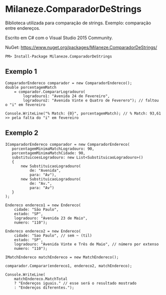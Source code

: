 # Milaneze.ComparadorDeStrings
Biblioteca utilizada para comparação de strings. Exemplo: comparação entre endereços.

Escrito em C# com o Visual Studio 2015 Community.

NuGet: https://www.nuget.org/packages/Milaneze.ComparadorDeStrings/

```
PM> Install-Package Milaneze.ComparadorDeStrings
```

## Exemplo 1
```
ComparadorEndereco comparador = new ComparadorEndereco();
double porcentagemMatch
	= comparador.CompararLogradouro(
		logradouro1: "Avenida 24 de Fevereiro",
		logradouro2: "Avenida Vinte e Quatro de Feverero"); // faltou o "i" em fevereiro

Console.WriteLine("% Match: {0}", porcentagemMatch); // % Match: 93,61 >> pela falta do "i" em fevereiro
```

## Exemplo 2
```
IComparadorEndereco comparador = new ComparadorEndereco(
   porcentagemMinimaMatchLogradouro: 90,
   porcentagemMinimaMatchCidade: 90,
   substituicoesLogradouro: new List<SubstituicaoLogradouro>()
   {
	   new SubstituicaoLogradouro(
		   de: "Avenida",
		   para: "Av"),
	   new SubstituicaoLogradouro(
		   de: "Av.",
		   para: "Av")
   }
);

Endereco endereco1 = new Endereco(
	cidade: "São Paulo",
	estado: "SP",
	logradouro: "Avenida 23 de Maio",
	numero: "110");

Endereco endereco2 = new Endereco(
	cidade: "Sao Paulo", // sem ~ (til)
	estado: "SP",
	logradouro: "Avenida Vinte e Três de Maio", // número por extenso
	numero: "110");

IMatchEndereco matchEndereco = new MatchEndereco();

comparador.Comparar(endereco1, endereco2, matchEndereco);

Console.WriteLine(
	matchEndereco.MatchTotal
	? "Endereços iguais." // esse será o resultado mostrado
	: "Endereços diferentes.");
```